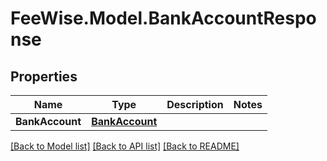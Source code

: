 # FeeWise.Model.BankAccountResponse

## Properties

Name | Type | Description | Notes
------------ | ------------- | ------------- | -------------
**BankAccount** | [**BankAccount**](BankAccount.md) |  | 

[[Back to Model list]](../README.md#documentation-for-models) [[Back to API list]](../README.md#documentation-for-api-endpoints) [[Back to README]](../README.md)

